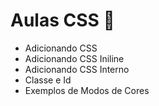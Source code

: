 # Aulas CSS 👾

- Adicionando CSS
- Adicionando CSS Iniline
- Adicionando CSS Interno
- Classe e Id
- Exemplos de Modos de Cores

 
